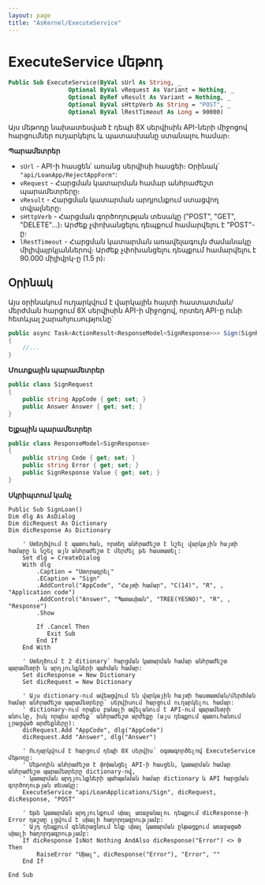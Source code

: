 ```yaml
---
layout: page
title: "AsKernel/ExecuteService"
---
```


# ExecuteService մեթոդ

```vb
Public Sub ExecuteService(ByVal sUrl As String, _
                 Optional ByVal vRequest As Variant = Nothing, _
                 Optional ByRef vResult As Variant = Nothing, _
                 Optional ByVal sHttpVerb As String = "POST", _
                 Optional ByVal lRestTimeout As Long = 90000)
```

Այս մեթոդը նախատեսված է դեպի 8X սերվիսին API-ների միջոցով հարցումներ ուղարկելու և պատասխանը ստանալու համար։

**Պարամետրեր**

* `sUrl` - API-ի հասցեն՝ առանց սերվիսի հասցեի։ Օրինակ՝ `"api/LoanApp/RejectAppForm"`:
* `vRequest` - Հարցման կատարման համար անհրաժեշտ պարամետրերը։
* `vResult` - Հարցման կատարման արդյունքում ստացվող տվյալները։
* `sHttpVerb` - Հարցման գործողության տեսակը ("POST", "GET", "DELETE"...)։ Արժեք չփոխանցելու դեպքում համարվելու է "POST"-ը։
* `lRestTimeout` - Հարցման կատարման առավելագույն ժամանակը միլիվայրկյաններով։ Արժեք չփոխանցելու դեպքում համարվելու է 90.000 միլիվրկ-ը (1.5 ր)։

## Օրինակ

Այս օրինակում ուղարկվում է վարկային հայտի հաստատման/մերժման հարցում 8X սերվիսին API-ի միջոցով, որտեղ API-ը ունի հետևյալ շարահյուսությունը՝

```c#
public async Task<ActionResult<ResponseModel<SignResponse>>> Sign(SignRequest request)
{
    //...
}
```

**Մուտքային պարամետրեր**
```c#
public class SignRequest
{
    public string AppCode { get; set; }
    public Answer Answer { get; set; }
}
```

**Ելքային պարամետրեր**
```c#
public class ResponseModel<SignResponse>
{
    public string Code { get; set; }
    public string Error { get; set; }
    public SignResponse Value { get; set; }
}
```

**Սկրիպտում կանչ**
```as4x
Public Sub SignLoan()
Dim dlg As AsDialog 
Dim dicRequest As Dictionary
Dim dicResponse As Dictionary

	' Ստեղծվում է պատուհան, որտեղ անհրաժեշտ է նշել վարկային հայտի համարը և նշել այն անհրաժեշտ է մերժել թե հաստատել:
	Set dlg = CreateDialog
	With dlg
		.Caption = "Ստորագրել"
		.ECaption = "Sign"
		.AddControl("AppCode", "Հայտի համար", "C(14)", "R", , "Application code")
		.AddControl("Answer", "Պատասխան", "TREE(YESNO)", "R", , "Response")
		.Show

		If .Cancel Then
		   Exit Sub
		End If
	End With

    ' Ստեղծում է 2 ditionary` հարցման կատարման համար անհրաժեշտ պարամետրի և արդյունքների պահման համար:
	Set dicResponse = New Dictionary
	Set dicRequest = New Dictionary

	' Այս dictionary-ում ավեացվում են վարկային հայտի հաստատման/մերժման համար անհրաժեշտ պարամետրերը՝ սերվիսում հարցում ուղարկելու համար:
	' dictionary-ում որպես բանալի ավելանում է API-ում պարամետրի անունը, իսկ որպես արժեք՝ անհրաժեշտ արժեքը (այս դեպքում պատուհանում լրացված արժեքները): 
	dicRequest.Add "AppCode", dlg("AppCode")    
    dicRequest.Add "Answer", dlg("Answer")

    ' Ուղարկվում է հարցում դեպի 8X սերվիս՝ օգտագործելով ExecuteService մեթոդը:
    ' Մեթոդին անհրաժեշտ է փոխանցել API-ի հասցեն, կատարման համար անհրաժեշտ պարամետրերը dictionary-ով, 
    ' կատարման արդյունքների պահպանման համար dictionary և API հարցման գործողության տեսակը:
	ExecuteService "api/LoanApplications/Sign", dicRequest, dicResponse, "POST"

	' Եթե կատարման արդյունքում սխալ առաջանալու դեպքում dicResponse-ի Error դաշտը լցվում է սխալի հաղորդագրությամբ:
	' Այդ դեպքում գեներացնում ենք սխալ կատարման ընթացքում առաջացած սխալի հաղորդագրությամբ:
	If dicResponse IsNot Nothing AndAlso dicResponse("Error") <> 0 Then
		RaiseError "Սխալ", dicResponse("Error"), "Error", ""
	End If

End Sub
```

